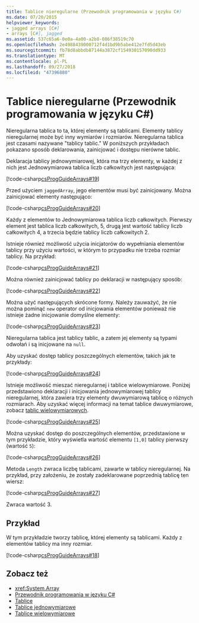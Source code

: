 ```yaml
---
title: Tablice nieregularne (Przewodnik programowania w języku C#)
ms.date: 07/20/2015
helpviewer_keywords:
- jagged arrays [C#]
- arrays [C#], jagged
ms.assetid: 537c65a6-0e0a-4a00-a2b8-086f38519c70
ms.openlocfilehash: 2e4988439000712f4d1bd9b5abe412e7fd5d43eb
ms.sourcegitcommit: fb78d8abbdb87144a3872cf154930157090dd933
ms.translationtype: MT
ms.contentlocale: pl-PL
ms.lasthandoff: 09/27/2018
ms.locfileid: "47396880"
---
```

# <a name="jagged-arrays-c-programming-guide"></a>Tablice nieregularne (Przewodnik programowania w języku C#)

Nieregularna tablica to ta, której elementy są tablicami. Elementy tablicy nieregularnej może być inny wymiarów i rozmiarów. Nieregularna tablica jest czasami nazywane "tablicy tablic." W poniższych przykładach pokazano sposób deklarowania, zainicjować i dostępu nierówne tablic.  
  
 Deklaracja tablicy jednowymiarowej, która ma trzy elementy, w każdej z nich jest Jednowymiarowa tablica liczb całkowitych jest następująca:  
  
 [!code-csharp[csProgGuideArrays#19](../../../csharp/programming-guide/arrays/codesnippet/CSharp/jagged-arrays_1.cs)]  
  
 Przed użyciem `jaggedArray`, jego elementów musi być zainicjowany. Można zainicjować elementy następująco:  
  
 [!code-csharp[csProgGuideArrays#20](../../../csharp/programming-guide/arrays/codesnippet/CSharp/jagged-arrays_2.cs)]  
  
 Każdy z elementów to Jednowymiarowa tablica liczb całkowitych. Pierwszy element jest tablica liczb całkowitych, 5, drugą jest wartość tablicy liczb całkowitych 4, a trzecia będzie tablicy liczb całkowitych 2.  
  
 Istnieje również możliwość użycia inicjatorów do wypełniania elementów tablicy przy użyciu wartości, w którym to przypadku nie trzeba rozmiar tablicy. Na przykład:  
  
 [!code-csharp[csProgGuideArrays#21](../../../csharp/programming-guide/arrays/codesnippet/CSharp/jagged-arrays_3.cs)]  
  
 Można również zainicjować tablicy po deklaracji w następujący sposób:  
  
 [!code-csharp[csProgGuideArrays#22](../../../csharp/programming-guide/arrays/codesnippet/CSharp/jagged-arrays_4.cs)]  
  
 Można użyć następujących skrócone formy. Należy zauważyć, że nie można pominąć `new` operator od inicjowania elementów ponieważ nie istnieje żadne inicjowanie domyślne elementy:  
  
 [!code-csharp[csProgGuideArrays#23](../../../csharp/programming-guide/arrays/codesnippet/CSharp/jagged-arrays_5.cs)]  
  
 Nieregularna tablica jest tablicy tablic, a zatem jej elementy są typami odwołań i są inicjowane na `null`.  
  
 Aby uzyskać dostęp tablicy poszczególnych elementów, takich jak te przykłady:  
  
 [!code-csharp[csProgGuideArrays#24](../../../csharp/programming-guide/arrays/codesnippet/CSharp/jagged-arrays_6.cs)]  
  
 Istnieje możliwość mieszać nieregularnej i tablice wielowymiarowe. Poniżej przedstawiono deklaracji i inicjowania jednowymiarowej tablicy nieregularnej, która zawiera trzy elementy dwuwymiarową tablicę o różnych rozmiarach. Aby uzyskać więcej informacji na temat tablice dwuwymiarowe, zobacz [tablic wielowymiarowych](../../../csharp/programming-guide/arrays/multidimensional-arrays.md).  
  
 [!code-csharp[csProgGuideArrays#25](../../../csharp/programming-guide/arrays/codesnippet/CSharp/jagged-arrays_7.cs)]  
  
 Można uzyskać dostęp do poszczególnych elementów, przedstawione w tym przykładzie, który wyświetla wartość elementu `[1,0]` tablicy pierwszy (wartość `5`):  
  
 [!code-csharp[csProgGuideArrays#26](../../../csharp/programming-guide/arrays/codesnippet/CSharp/jagged-arrays_8.cs)]  
  
 Metoda `Length` zwraca liczbę tablicami, zawarte w tablicy nieregularnej. Na przykład, przy założeniu, że zostały zadeklarowane poprzednią tablicę ten wiersz:  
  
 [!code-csharp[csProgGuideArrays#27](../../../csharp/programming-guide/arrays/codesnippet/CSharp/jagged-arrays_9.cs)]  
  
 Zwraca wartość 3.  
  
## <a name="example"></a>Przykład

 W tym przykładzie tworzy tablicę, której elementy są tablicami. Każdy z elementów tablicy ma inny rozmiar.  
  
 [!code-csharp[csProgGuideArrays#18](../../../csharp/programming-guide/arrays/codesnippet/CSharp/jagged-arrays_10.cs)]  
  
## <a name="see-also"></a>Zobacz też

- <xref:System.Array>  
- [Przewodnik programowania w języku C#](../../../csharp/programming-guide/index.md)  
- [Tablice](../../../csharp/programming-guide/arrays/index.md)  
- [Tablice jednowymiarowe](../../../csharp/programming-guide/arrays/single-dimensional-arrays.md)  
- [Tablice wielowymiarowe](../../../csharp/programming-guide/arrays/multidimensional-arrays.md)
